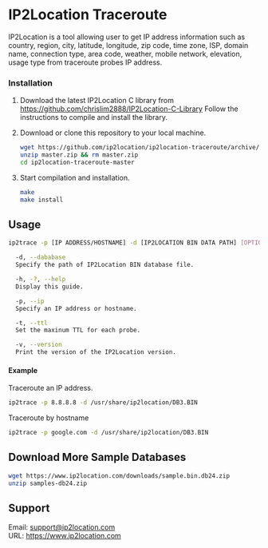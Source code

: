 # IP2Location Traceroute

IP2Location is a tool allowing user to get IP address information such as country, region, city, 
latitude, longitude, zip code, time zone, ISP, domain name, connection type, area code, weather, 
mobile network, elevation, usage type from traceroute probes IP address.



### Installation

1. Download the latest IP2Location C library from https://github.com/chrislim2888/IP2Location-C-Library Follow the instructions to compile and install the library.

2. Download or clone this repository to your local machine.

   ```bash
   wget https://github.com/ip2location/ip2location-traceroute/archive/master.zip
   unzip master.zip && rm master.zip
   cd ip2location-traceroute-master
   ```

3. Start compilation and installation.

   ```bash
   make
   make install
   ```

   


Usage
-----
```bash
ip2trace -p [IP ADDRESS/HOSTNAME] -d [IP2LOCATION BIN DATA PATH] [OPTIONS]

  -d, --dababase
  Specify the path of IP2Location BIN database file.

  -h, -?, --help
  Display this guide.

  -p, --ip
  Specify an IP address or hostname.

  -t, --ttl
  Set the maxinum TTL for each probe.

  -v, --version
  Print the version of the IP2Location version.
```



#### Example

Traceroute an IP address.

```bash
ip2trace -p 8.8.8.8 -d /usr/share/ip2location/DB3.BIN
```



Traceroute by hostname

```bash
ip2trace -p google.com -d /usr/share/ip2location/DB3.BIN
```




Download More Sample Databases  
------------------------------  
```bash
wget https://www.ip2location.com/downloads/sample.bin.db24.zip
unzip samples-db24.zip
```




Support 
------- 
Email: support@ip2location.com  
URL: https://www.ip2location.com  
